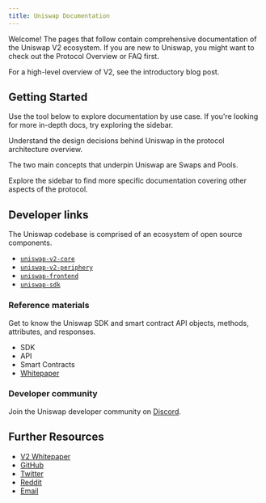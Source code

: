 ```yaml
---
title: Uniswap Documentation
---
```


Welcome! The pages that follow contain comprehensive documentation of the Uniswap V2 ecosystem. If you are new to Uniswap, you might want to check out the <Link to="/docs/v2/protocol-overview">Protocol Overview</Link> or <Link to="/faq">FAQ</Link> first.

For a high-level overview of V2, see the <Link to='/blog/uniswap-v2'>introductory blog post</Link>.

## Getting Started

Use the tool below to explore documentation by use case. If you're looking for more in-depth docs, try exploring the sidebar.

<Wizard />

Understand the design decisions behind Uniswap in the <Link to="/docs/v2/protocol-overview/architecture/">protocol architecture</Link> overview.

The two main concepts that underpin Uniswap are <Link to="/docs/v2/core-concepts/swaps">Swaps</Link> and <Link to="/docs/v2/core-concepts/pools">Pools</Link>.

Explore the sidebar to find more specific documentation covering other aspects of the protocol.

## Developer links

The Uniswap codebase is comprised of an ecosystem of open source components.

- [`uniswap-v2-core`]()
- [`uniswap-v2-periphery`]()
- [`uniswap-frontend`]()
- [`uniswap-sdk`]()

### Reference materials

Get to know the Uniswap SDK and smart contract API objects, methods, attributes, and responses.

- <Link to="/docs/v2/SDK">SDK</Link>
- <Link to="/docs/v2/API">API</Link>
- <Link to="/docs/v2/smart-contracts">Smart Contracts</Link>
- [Whitepaper]()

### Developer community

Join the Uniswap developer community on [Discord](https://discord.gg/urNFyeB).

## Further Resources

- <a href='/whitepaper.pdf' target='_blank' rel='noopener noreferrer'>V2 Whitepaper</a>
- [GitHub](https://github.com/Uniswap)
- [Twitter](https://twitter.com/UniswapProtocol)
- [Reddit](https://reddit.com/r/Uniswap)
- [Email](mailto:contact@uniswap.org)
